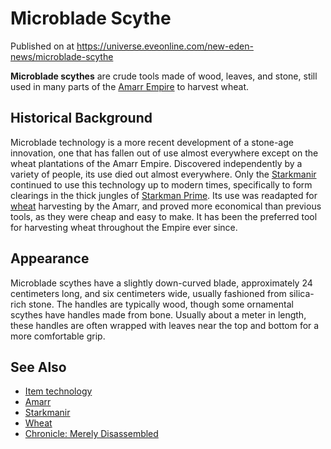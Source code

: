 # Microblade Scythe
Published on  at https://universe.eveonline.com/new-eden-news/microblade-scythe

**Microblade scythes** are crude tools made of wood, leaves, and stone,
still used in many parts of the [Amarr Empire](6BPFRy27fN4LnYlIyzvEwo) to harvest wheat.

Historical Background
---------------------

Microblade technology is a more recent development of a stone-age
innovation, one that has fallen out of use almost everywhere except on
the wheat plantations of the Amarr Empire. Discovered independently by a
variety of people, its use died out almost everywhere. Only the
[Starkmanir](1L5eoorvzFUylWwag0xeQw) continued to use this technology up
to modern times, specifically to form clearings in the thick jungles of
[Starkman Prime](hhT3DOiMGuhLQl0vmNbuY). Its use was readapted for
[wheat](5nxVzXKqvyLGbxwGIW1MVy) harvesting by the Amarr, and proved more
economical than previous tools, as they were cheap and easy to make. It
has been the preferred tool for harvesting wheat throughout the Empire
ever since.

Appearance
----------

Microblade scythes have a slightly down-curved blade, approximately 24
centimeters long, and six centimeters wide, usually fashioned from
silica-rich stone. The handles are typically wood, though some
ornamental scythes have handles made from bone. Usually about a meter in
length, these handles are often wrapped with leaves near the top and
bottom for a more comfortable grip.

See Also
--------
-   [Item technology](1atx3NGYkl3oP5JiEa1ShQ)
-   [Amarr](6BPFRy27fN4LnYlIyzvEwo)
-   [Starkmanir](1L5eoorvzFUylWwag0xeQw)
-   [Wheat](5nxVzXKqvyLGbxwGIW1MVy)
-   [Chronicle: Merely Disassembled](9vcOoyYmkzS2P6doWwCic)
